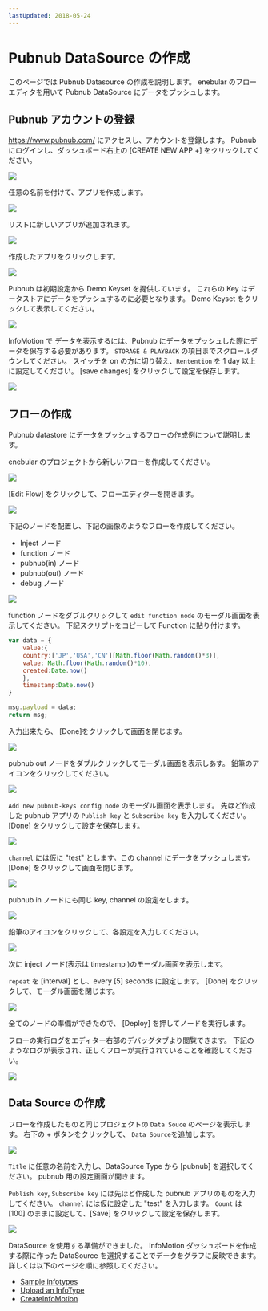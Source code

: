 ```yaml
---
lastUpdated: 2018-05-24
---
```


# Pubnub DataSource の作成

このページでは Pubnub Datasource の作成を説明します。
enebular のフローエディタを用いて Pubnub DataSource にデータをプッシュします。

## Pubnub アカウントの登録

https://www.pubnub.com/ にアクセスし、アカウントを登録します。
Pubnub にログインし、ダッシュボード右上の [CREATE NEW APP +] をクリックしてください。 

![](/_asset/images/InfoMotion/datasources/pubnub/pubnub-app-list.png) 

任意の名前を付けて、アプリを作成します。

![](/_asset/images/InfoMotion/datasources/pubnub/create-app.png) 

リストに新しいアプリが追加されます。

![](/_asset/images/InfoMotion/datasources/pubnub/pubnub-new-app-list.png) 

作成したアプリをクリックします。

![](/_asset/images/InfoMotion/datasources/pubnub/pubnub-dashboard.png) 

Pubnub は初期設定から Demo Keyset を提供しています。
これらの Key はデータストアにデータをプッシュするのに必要となります。
Demo Keyset をクリックして表示してください。

![](/_asset/images/InfoMotion/datasources/pubnub/pubnub-keys.png) 


InfoMotion で データを表示するには、Pubnub にデータをプッシュした際にデータを保存する必要があります。
`STORAGE & PLAYBACK` の項目までスクロールダウンしてください。
スイッチを on の方に切り替え、`Rentention` を 1 day 以上に設定してください。
[save changes] をクリックして設定を保存します。

![](/_asset/images/InfoMotion/datasources/pubnub/pubnub-storage-playback.png) 


## フローの作成

Pubnub datastore にデータをプッシュするフローの作成例について説明します。 

enebular のプロジェクトから新しいフローを作成してください。

![](/_asset/images/InfoMotion/datasources/pubnub/create-flow.png)

[Edit Flow] をクリックして、フローエディタ―を開きます。

![](/_asset/images/InfoMotion/datasources/pubnub/edit-flow.png)

下記のノードを配置し、下記の画像のようなフローを作成してください。

* Inject ノード
* function ノード
* pubnub(in) ノード
* pubnub(out) ノード
* debug ノード

![](/_asset/images/InfoMotion/datasources/pubnub/flow.png)

function ノードをダブルクリックして `edit function node` のモーダル画面を表示してください。
下記スクリプトをコピーして Function に貼り付けます。

```javascript
var data = {
	value:{
    country:['JP','USA','CN'][Math.floor(Math.random()*3)],
    value: Math.floor(Math.random()*10),
    created:Date.now()
	},
	timestamp:Date.now()
}

msg.payload = data; 
return msg;
```

入力出来たら、 [Done]をクリックして画面を閉じます。

![](/_asset/images/InfoMotion/datasources/pubnub/function-node.png)

pubnub out ノードをダブルクリックしてモーダル画面を表示しあす。
鉛筆のアイコンをクリックしてください。

![](/_asset/images/InfoMotion/datasources/pubnub/pubnub-out-node.png)

`Add new pubnub-keys config node` のモーダル画面を表示します。
先ほど作成した pubnub アプリの `Publish key` と `Subscribe key` を入力してください。
[Done] をクリックして設定を保存します。

![](/_asset/images/InfoMotion/datasources/pubnub/pubnub-out-node-keys.png)


`channel` には仮に "test" とします。この channel にデータをプッシュします。
[Done] をクリックして画面を閉じます。

![](/_asset/images/InfoMotion/datasources/pubnub/pubnub-out-node-complete.png)

pubnub in ノードにも同じ key, channel の設定をします。

![](/_asset/images/InfoMotion/datasources/pubnub/pubnub-in-node-complete.png)

鉛筆のアイコンをクリックして、各設定を入力してください。

![](/_asset/images/InfoMotion/datasources/pubnub/pubnub-in-node-keys.png)

次に inject ノード(表示は timestamp )のモーダル画面を表示します。

 `repeat` を [interval] とし、every [5] seconds に設定します。
 [Done] をクリックして、モーダル画面を閉じます。

![](/_asset/images/InfoMotion/datasources/pubnub/timestamp-node.png) 


全てのノードの準備ができたので、 [Deploy] を押してノードを実行します。

フローの実行ログをエディター右部のデバッグタブより閲覧できます。
下記のようなログが表示され、正しくフローが実行されていることを確認してください。

![](/_asset/images/InfoMotion/datasources/pubnub/debug.png) 


## Data Source の作成

フローを作成したものと同じプロジェクトの `Data Souce` のページを表示します。
右下の + ボタンをクリックして、 `Data Source`を追加します。

![](/_asset/images/InfoMotion/datasources/pubnub/datasource.png) 

`Title` に任意の名前を入力し、DataSource Type から [pubnub] を選択してください。
pubnub 用の設定画面が開きます。

`Publish key`, `Subscribe key` には先ほど作成した pubnub アプリのものを入力してください。
`channel` には仮に設定した "test" を入力します。
`Count` は [100] のままに設定して、[Save] をクリックして設定を保存します。

![](/_asset/images/InfoMotion/datasources/pubnub/settings.png) 


DataSource を使用する準備ができました。
InfoMotion ダッシュボードを作成する際に作った DataSource を選択することでデータをグラフに反映できます。
詳しくは以下のページを順に参照してください。

* [Sample infotypes](./SampleInfoTypes.md)
* [Upload an InfoType](./UploadInfoType.md)
* [CreateInfoMotion](/.CreateInfoMotion)
